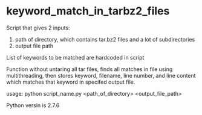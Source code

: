 # keyword_match_in_tarbz2_filesScript that gives 2 inputs:1. path of directory, which contains tar.bz2 files and a lot of subdirectories2. output file pathList of keywords to be matched are hardcoded in scriptFunction without untaring all tar files, finds all matches in file using multithreading, then stores keyword, filename, line number, and line content which matches that keyword in specifed output file.usage:python script_name.py <path_of_directory> <output_file_path>Python versin is 2.7.6